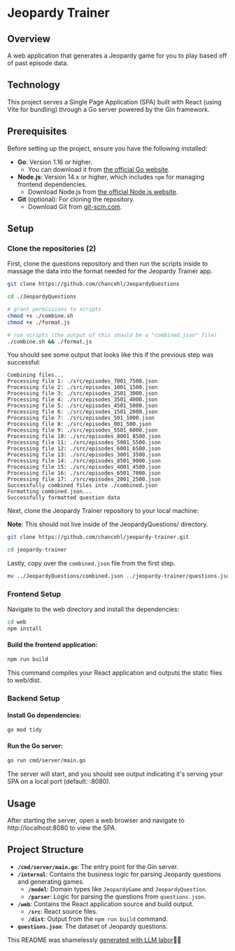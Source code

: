 # Jeopardy Trainer

## Overview

A web application that generates a Jeopardy game for you to play based off of past episode data.

## Technology

This project serves a Single Page Application (SPA) built with React (using Vite for bundling) through a Go server powered by the Gin framework.

## Prerequisites

Before setting up the project, ensure you have the following installed:

- **Go**: Version 1.16 or higher.
  - You can download it from [the official Go website](https://golang.org/dl/).
- **Node.js**: Version 14.x or higher, which includes `npm` for managing frontend dependencies.
  - Download Node.js from [the official Node.js website](https://nodejs.org/).
- **Git** (optional): For cloning the repository.
  - Download Git from [git-scm.com](https://git-scm.com/).

## Setup

### Clone the repositories (2)

First, clone the questions repository and then run the scripts inside to massage the data into the format needed for the Jeopardy Trainer app.

```bash
git clone https://github.com/chancehl/JeopardyQuestions

cd ./JeopardyQuestions

# grant permissions to scripts
chmod +x ./combine.sh
chmod +x ./format.js

# run scripts (the output of this should be a "combined.json" file)
./combine.sh && ./format.js
```

You should see some output that looks like this if the previous step was successful:

```
Combining files...
Processing file 1: ./src/episodes_7001_7500.json
Processing file 2: ./src/episodes_1001_1500.json
Processing file 3: ./src/episodes_2501_3000.json
Processing file 4: ./src/episodes_3501_4000.json
Processing file 5: ./src/episodes_4501_5000.json
Processing file 6: ./src/episodes_1501_2000.json
Processing file 7: ./src/episodes_501_1000.json
Processing file 8: ./src/episodes_001_500.json
Processing file 9: ./src/episodes_5501_6000.json
Processing file 10: ./src/episodes_8001_8500.json
Processing file 11: ./src/episodes_5001_5500.json
Processing file 12: ./src/episodes_6001_6500.json
Processing file 13: ./src/episodes_3001_3500.json
Processing file 14: ./src/episodes_8501_9000.json
Processing file 15: ./src/episodes_4001_4500.json
Processing file 16: ./src/episodes_6501_7000.json
Processing file 17: ./src/episodes_2001_2500.json
Successfully combined files into ./combined.json
Formatting combined.json...
Successfully formatted question data
```

Next, clone the Jeopardy Trainer repository to your local machine:

**Note**: This should not live inside of the JeopardyQuestions/ directory.

```bash
git clone https://github.com/chancehl/jeopardy-trainer.git

cd jeopardy-trainer
```

Lastly, copy over the `combined.json` file from the first step.

```bash
mv ../JeopardyQuestions/combined.json ../jeopardy-trainer/questions.json
```

### Frontend Setup

Navigate to the web directory and install the dependencies:

```bash
cd web
npm install
```

#### Build the frontend application:

```bash
npm run build
```

This command compiles your React application and outputs the static files to web/dist.

### Backend Setup

#### Install Go dependencies:

```bash
go mod tidy
```

#### Run the Go server:

```bash
go run cmd/server/main.go
```

The server will start, and you should see output indicating it's serving your SPA on a local port (default: :8080).

## Usage

After starting the server, open a web browser and navigate to http://localhost:8080 to view the SPA.

## Project Structure

- **`/cmd/server/main.go`**: The entry point for the Gin server.
- **`/internal`**: Contains the business logic for parsing Jeopardy questions and generating games.
  - **`/model`**: Domain types like `JeopardyGame` and `JeopardyQuestion`.
  - **`/parser`**: Logic for parsing the questions from `questions.json`.
- **`/web`**: Contains the React application source and build output.
  - **`/src`**: React source files.
  - **`/dist`**: Output from the `npm run build` command.
- **`questions.json`**: The dataset of Jeopardy questions.

This README was shamelessly [generated with LLM labor](https://github.com/chancehl/gpt-readme)💪🤖
